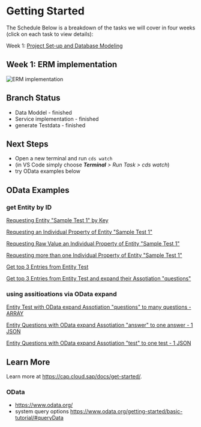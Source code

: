 # Getting Started

The Schedule
Below is a breakdown of the tasks we will cover in four weeks (click on each task to view details):

Week 1: [Project Set-up and Database Modeling](https://groups.community.sap.com/t5/application-development-discussions/sap-developer-challenge-full-stack-project-set-up-and-database-modeling/td-p/284674)

## Week 1: ERM implementation

![ERM implementation](https://groups.community.sap.com/t5/image/serverpage/image-id/43346i0642034B7C80E9C6/image-size/large/is-moderation-mode/true?v=v2&px=999)

## Branch Status

- Data Moddel - finished
- Service implementation - finished
- generate Testdata - finished

## Next Steps

- Open a new terminal and run `cds watch`
- (in VS Code simply choose _**Terminal** > Run Task > cds watch_)
- try OData examples below

## OData Examples

### get Entity by ID

[Requesting Entity "Sample Test 1" by Key](<http://localhost:4004/dev-challenge/Tests(ID=d4bb780c-5d5b-4795-b4fa-2edccc698b00,IsActiveEntity=true)>)

[Requesting an Individual Property of Entity "Sample Test 1"](<http://localhost:4004/dev-challenge/Tests(ID=d4bb780c-5d5b-4795-b4fa-2edccc698b00,IsActiveEntity=true)/description>)

[Requesting Raw Value an Individual Property of Entity "Sample Test 1"](<http://localhost:4004/dev-challenge/Tests(ID=d4bb780c-5d5b-4795-b4fa-2edccc698b00,IsActiveEntity=true)/description/$value>)

[Requesting more than one Individual Property of Entity "Sample Test 1"](<http://localhost:4004/dev-challenge/Tests(ID=d4bb780c-5d5b-4795-b4fa-2edccc698b00,IsActiveEntity=true)?$select=description,title>)

[Get top 3 Entries from Entity Test](http://localhost:4004/dev-challenge/Tests?$top=3)

[Get top 3 Entries from Entity Test and expand their Assotiation "questions"](http://localhost:4004/dev-challenge/Tests?$expand=questions&$top=3)

### using assitioations via OData expand

[Entity Test with OData expand Assotiation "questions" to many questions - ARRAY](http://localhost:4004/dev-challenge/Tests?$expand=questions)

[Entity Questions with OData expand Assotiation "answer" to one answer - 1 JSON](http://localhost:4004/dev-challenge/Questions?$expand=answer)

[Entity Questions with OData expand Assotiation "test" to one test - 1 JSON](http://localhost:4004/dev-challenge/Questions?$expand=test)

## Learn More

Learn more at https://cap.cloud.sap/docs/get-started/.

### OData

- https://www.odata.org/
- system query options https://www.odata.org/getting-started/basic-tutorial/#queryData

